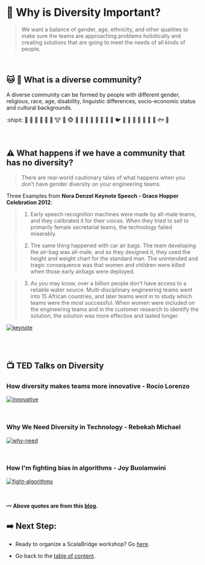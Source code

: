 # :high_brightness: Why is Diversity Important?



> We want a balance of gender, age, ethnicity, and other qualities to make sure the teams are approaching problems holistically and creating solutions that are going to meet the needs of all kinds of people. 

<br>

## :cat: :dog: What is a diverse community?
A diverse community can be formed by people with different gender, religious, race, age, disability, linguistic differences, socio-economic status and cultural backgrounds.

:shipit: :rabbit: :frog: :tiger: :koala: :bear: :pig: :cow: :boar: :monkey_face: :monkey: :horse: :racehorse: :camel: :sheep: :elephant: :panda_face: :snake: :bird: :hatched_chick: :penguin: :turtle: :bug: :honeybee: :ant: :whale: :fish: :octopus:

<br>

## :warning: What happens if we have a community that has no diversity?
> There are real-world cautionary tales of what happens when you don’t have gender diversity on your engineering teams.

Three Examples from **Nora Denzel Keynote Speech - Grace Hopper Celebration 2012**:


> 1. Early speech recognition machines were made by all-male teams, and they calibrated it for their voices. When they tried to sell to primarily female secretarial teams, the technology failed miserably.

> 2. The same thing happened with car air bags. The team developing the air-bag was all-male, and as they designed it, they used the height and weight chart for the standard man. The unintended and tragic consequence was that women and children were killed when those early airbags were deployed.

> 3. As you may know, over a billion people don’t have access to a reliable water source. Multi-disciplinary engineering teams went into 15 African countries, and later teams went in to study which teams were the most successful. When women were included on the engineering teams and in the customer research to identify the solution, the solution was more effective and lasted longer.


[![keynote](./images/keynote.png)](https://www.youtube.com/watch?v=242Z5BhJAC8)

<br>
<br>

## :tv: TED Talks on Diversity

### How diversity makes teams more innovative - Rocío Lorenzo
[![innovative](./images/innovative.png)](https://www.ted.com/talks/rocio_lorenzo_want_a_more_innovative_company_hire_more_women/transcript?language=en)

<br>

### Why We Need Diversity in Technology - Rebekah Michael
[![why-need](./images/why-need.png)](https://www.youtube.com/watch?v=OOQfQwxCOF0)

<br>

### How I'm fighting bias in algorithms - Joy Buolamwini
[![fight-algorithms](./images/algo.png)](https://www.ted.com/talks/joy_buolamwini_how_i_m_fighting_bias_in_algorithms)

<br>


**:wavy_dash: Above quotes are from this [blog](https://medium.com/women-in-tech/women-in-tech-the-missing-force-e4709f348610).**


## :arrow_right: Next Step:
- Ready to organize a ScalaBridge workshop? Go [here](./README.md#bulb-how-to-organize-a-scalabridge-workshop).

- Go back to the [table of content](./README.md).
